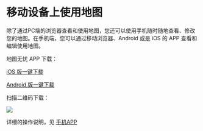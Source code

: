 # 移动设备上使用地图
除了通过PC端的浏览器查看和使用地图，您还可以使用手机随时随地查看、修改您的地图。在手机端，您可以通过移动浏览器、Android 或是 iOS 的 APP 查看和编辑使用地图。

地图无忧 APP 下载：

[iOS 版一键下载](https://itunes.apple.com/WebObjects/MZStore.woa/wa/viewSoftware?id=1021830774&mt=8)

[Android 版一键下载](http://a.app.qq.com/o/simple.jsp?pkgname=com.dituwuyou)

扫描二维码下载：


![](https://pic.dituwuyou.com/map%2Fpicture%2FappQRCode.png)

详细的操作说明，见 [手机APP](/mobile-app.html)

